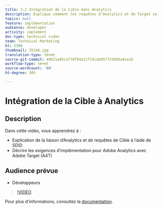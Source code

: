 ```yaml
---
title: 3.2 Intégration de la Cible dans Analytics
description: Explique comment les requêtes d’Analytics et de Target se lient via SDID, décrit les configurations requises pour l’implémentation d’Adobe Analytics à Adobe Target (A4T)
topics: null
feature: implémentation
audience: developer
activity: implement
doc-type: technical video
team: Technical Marketing
kt: 5386
thumbnail: 35146.jpg
translation-type: tm+mt
source-git-commit: 49b21a85ca776f9da12f14cab85772395ba4ce16
workflow-type: tm+mt
source-wordcount: '80'
ht-degree: 30%

---
```



# Intégration de la Cible à Analytics

## Description

Dans cette vidéo, vous apprendrez à :

* Explication de la liaison d’Analytics et de requêtes de Cible à l’aide de SDID
* Décrire les exigences d’implémentation pour Adobe Analytics avec Adobe Target (A4T)

## Audience prévue

* Développeurs

>[!VIDEO](https://video.tv.adobe.com/v/35146/?quality=12)

Pour plus d&#39;informations, consultez la [documentation](https://docs.adobe.com/content/help/en/target/using/integrate/a4t/a4timplementation.html).
